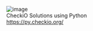![image](https://user-images.githubusercontent.com/22811639/86774543-9ae96780-c091-11ea-8bd4-8d4488c95a29.png)  
CheckiO Solutions using Python  
https://py.checkio.org/

